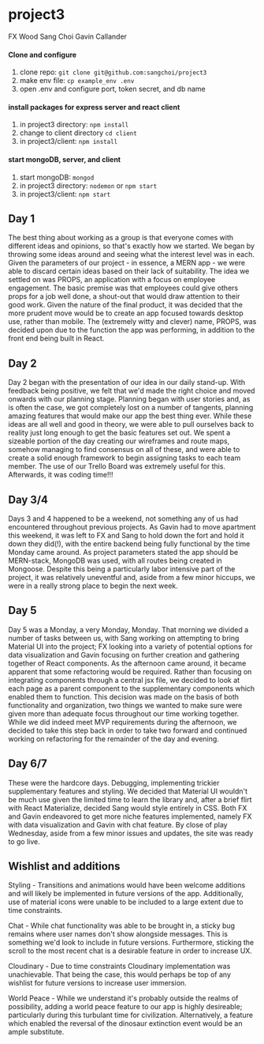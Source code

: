 # project3

FX Wood
Sang Choi
Gavin Callander

#### Clone and configure
1. clone repo: `git clone git@github.com:sangchoi/project3`
2. make env file: `cp example_env .env`
3. open .env and configure port, token secret, and db name

#### install packages for express server and react client
1. in project3 directory: `npm install`
2. change to client directory `cd client` 
3. in project3/client: `npm install`

#### start mongoDB, server, and client
1. start mongoDB: `mongod`
2. in project3 directory: `nodemon` or `npm start`
3. in project3/client: `npm start`

## Day 1
The best thing about working as a group is that everyone comes with different ideas and opinions, so that's exactly how we started.
We began by throwing some ideas around and seeing what the interest level was in each. Given the parameters of our project - in essence, a MERN app - we were able to discard certain ideas based on their lack of suitability.
The idea we settled on was PROPS, an application with a focus on employee engagement. The basic premise was that employees could give others props for a job well done, a shout-out that would draw attention to their good work.
Given the nature of the final product, it was decided that the more prudent move would be to create an app focused towards desktop use, rather than mobile. The (extremely witty and clever) name, PROPS, was decided upon due to the function the app was performing, in addition to the front end being built in React. 

## Day 2
Day 2 began with the presentation of our idea in our daily stand-up. With feedback being positive, we felt that we'd made the right choice and moved onwards with our planning stage.
Planning began with user stories and, as is often the case, we got completely lost on a number of tangents, planning amazing features that would make our app the best thing ever. While these ideas are all well and good in theory, we were able to pull ourselves back to reality just long enough to get the basic features set out.
We spent a sizeable portion of the day creating our wireframes and route maps, somehow managing to find consensus on all of these, and were able to create a solid enough framework to begin assigning tasks to each team member. The use of our Trello Board was extremely useful for this.
Afterwards, it was coding time!!!

## Day 3/4
Days 3 and 4 happened to be a weekend, not something any of us had encountered throughout previous projects. As Gavin had to move apartment this weekend, it was left to FX and Sang to hold down the fort and hold it down they did(!), with the entire backend being fully functional by the time Monday came around.
As project parameters stated the app should be MERN-stack, MongoDB was used, with all routes being created in Mongoose.
Despite this being a particularly labor intensive part of the project, it was relatively uneventful and, aside from a few minor hiccups, we were in a really strong place to begin the next week.

## Day 5
Day 5 was a Monday, a very Monday, Monday. 
That morning we divided a number of tasks between us, with Sang working on attempting to bring Material UI into the project; FX looking into a variety of potential options for data visualization and Gavin focusing on further creation and gathering together of React components.
As the afternoon came around, it became apparent that some refactoring would be required. Rather than focusing on integrating components through a central jsx file, we decided to look at each page as a parent component to the supplementary components which enabled them to function. This decision was made on the basis of both functionality and organization, two things we wanted to make sure were given more than adequate focus throughout our time working together.
While we did indeed meet MVP requirements during the afternoon, we decided to take this step back in order to take two forward and continued working on refactoring for the remainder of the day and evening.

## Day 6/7
These were the hardcore days. Debugging, implementing trickier supplementary features and styling. We decided that Material UI wouldn't be much use given the limited time to learn the library and, after a brief flirt with React Materialize, decided Sang would style entirely in CSS.
Both FX and Gavin endeavored to get more niche features implemented, namely FX with data visualization and Gavin with chat feature. By close of play Wednesday, aside from a few minor issues and updates, the site was ready to go live.

## Wishlist and additions
Styling - Transitions and animations would have been welcome additions and will likely be implemented in future versions of the app. Additionally, use of material icons were unable to be included to a large extent due to time constraints.

Chat - While chat functionality was able to be brought in, a sticky bug remains where user names don't show alongside messages. This is something we'd look to include in future versions. Furthermore, sticking the scroll to the most recent chat is a desirable feature in order to increase UX.

Cloudinary - Due to time constraints Cloudinary implementation was unachievable. That being the case, this would perhaps be top of any wishlist for future versions to increase user immersion.

World Peace - While we understand it's probably outside the realms of possibility, adding a world peace feature to our app is highly desireable; particularly during this turbulant time for civilization. Alternatively, a feature which enabled the reversal of the dinosaur extinction event would be an ample substitute.